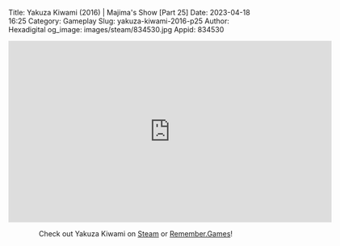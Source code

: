 Title: Yakuza Kiwami (2016) | Majima's Show [Part 25]
Date: 2023-04-18 16:25
Category: Gameplay
Slug: yakuza-kiwami-2016-p25
Author: Hexadigital
og_image: images/steam/834530.jpg
Appid: 834530

<center><iframe src="https://www.youtube.com/embed/7-K8zl7R9qI?feature=oembed" allow="accelerometer; autoplay; encrypted-media; gyroscope; picture-in-picture" width="640" height="360" frameborder="0"></iframe>

Check out Yakuza Kiwami on [Steam](https://store.steampowered.com/app/834530/?curator_clanid=34633900) or [Remember.Games](https://remember.games/game/342/)!</center>